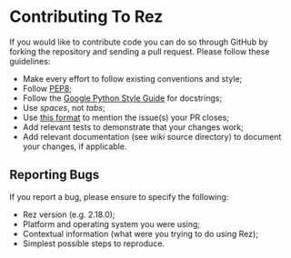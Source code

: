 # Contributing To Rez

If you would like to contribute code you can do so through GitHub by forking the repository and
sending a pull request. Please follow these guidelines:

* Make every effort to follow existing conventions and style;
* Follow [PEP8](https://www.python.org/dev/peps/pep-0008/);
* Follow the [Google Python Style Guide](https://google.github.io/styleguide/pyguide.html)
  for docstrings;
* Use *spaces*, not *tabs*;
* Use [this format](https://help.github.com/articles/closing-issues-using-keywords/) to mention the
  issue(s) your PR closes;
* Add relevant tests to demonstrate that your changes work;
* Add relevant documentation (see *wiki* source directory) to document your changes, if applicable.

## Reporting Bugs

If you report a bug, please ensure to specify the following:

* Rez version (e.g. 2.18.0);
* Platform and operating system you were using;
* Contextual information (what were you trying to do using Rez);
* Simplest possible steps to reproduce.
